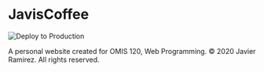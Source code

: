 # JavisCoffee
![Deploy to Production](https://github.com/javier-cr/JavisCoffee/workflows/Deploy%20to%20Production/badge.svg)

A personal website created for OMIS 120, Web Programming.
© 2020 Javier Ramirez. All rights reserved.
